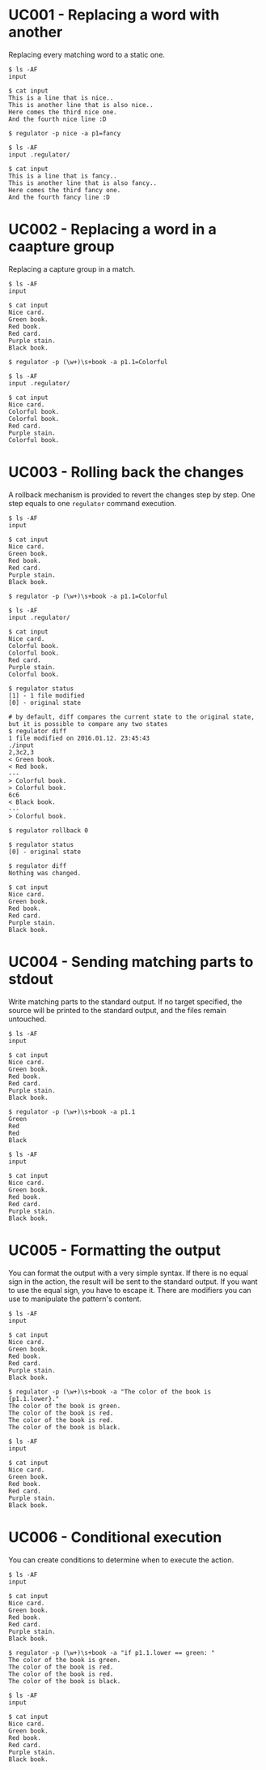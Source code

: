 # UC001 - Replacing a word with another

Replacing every matching word to a static one.

```
$ ls -AF
input

$ cat input
This is a line that is nice..
This is another line that is also nice..
Here comes the third nice one.
And the fourth nice line :D

$ regulator -p nice -a p1=fancy

$ ls -AF
input .regulator/

$ cat input
This is a line that is fancy..
This is another line that is also fancy..
Here comes the third fancy one.
And the fourth fancy line :D
```


# UC002 - Replacing a word in a caapture group

Replacing a capture group in a match.

```
$ ls -AF
input

$ cat input
Nice card.
Green book.
Red book.
Red card.
Purple stain.
Black book.

$ regulator -p (\w+)\s+book -a p1.1=Colorful

$ ls -AF
input .regulator/

$ cat input
Nice card.
Colorful book.
Colorful book.
Red card.
Purple stain.
Colorful book.
```

# UC003 - Rolling back the changes

A rollback mechanism is provided to revert the changes step by step. One step equals to one `regulator` command execution.

```
$ ls -AF
input

$ cat input
Nice card.
Green book.
Red book.
Red card.
Purple stain.
Black book.

$ regulator -p (\w+)\s+book -a p1.1=Colorful

$ ls -AF
input .regulator/

$ cat input
Nice card.
Colorful book.
Colorful book.
Red card.
Purple stain.
Colorful book.

$ regulator status
[1] - 1 file modified
[0] - original state

# by default, diff compares the current state to the original state, but it is possible to compare any two states
$ regulator diff
1 file modified on 2016.01.12. 23:45:43
./input
2,3c2,3
< Green book.
< Red book.
---
> Colorful book.
> Colorful book.
6c6
< Black book.
---
> Colorful book.

$ regulator rollback 0

$ regulator status
[0] - original state

$ regulator diff
Nothing was changed.

$ cat input
Nice card.
Green book.
Red book.
Red card.
Purple stain.
Black book.
```

# UC004 - Sending matching parts to stdout

Write matching parts to the standard output. If no target specified, the source will be printed to the standard output, and the files remain untouched.

```
$ ls -AF
input

$ cat input
Nice card.
Green book.
Red book.
Red card.
Purple stain.
Black book.

$ regulator -p (\w+)\s+book -a p1.1
Green
Red
Red
Black

$ ls -AF
input

$ cat input
Nice card.
Green book.
Red book.
Red card.
Purple stain.
Black book.
```

# UC005 - Formatting the output

You can format the output with a very simple syntax. If there is no equal sign in the action, the result will be sent to the standard output. If you want to use the equal sign, you have to escape it. There are modifiers you can use to manipulate the pattern's content.

```
$ ls -AF
input

$ cat input
Nice card.
Green book.
Red book.
Red card.
Purple stain.
Black book.

$ regulator -p (\w+)\s+book -a "The color of the book is {p1.1.lower}."
The color of the book is green.
The color of the book is red.
The color of the book is red.
The color of the book is black.

$ ls -AF
input

$ cat input
Nice card.
Green book.
Red book.
Red card.
Purple stain.
Black book.
```

# UC006 - Conditional execution

You can create conditions to determine when to execute the action.

```
$ ls -AF
input

$ cat input
Nice card.
Green book.
Red book.
Red card.
Purple stain.
Black book.

$ regulator -p (\w+)\s+book -a "if p1.1.lower == green: "
The color of the book is green.
The color of the book is red.
The color of the book is red.
The color of the book is black.

$ ls -AF
input

$ cat input
Nice card.
Green book.
Red book.
Red card.
Purple stain.
Black book.
```


